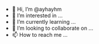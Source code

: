 - 👋 Hi, I’m @ayhayhm
- 👀 I’m interested in ...
- 🌱 I’m currently learning ...
- 💞️ I’m looking to collaborate on ...
- 📫 How to reach me ...

<!---
ayhayhm/ayhayhm is a ✨ special ✨ repository because its `README.md` (this file) appears on your GitHub profile.
You can click the Preview link to take a look at your changes.
--->
